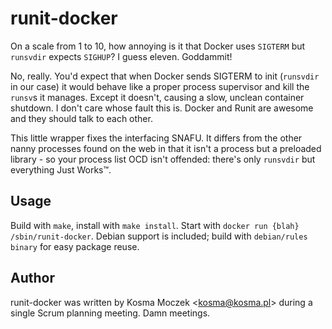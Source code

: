 # runit-docker

On a scale from 1 to 10, how annoying is it that Docker uses `SIGTERM` but
`runsvdir` expects `SIGHUP`? I guess eleven. Goddammit!

No, really. You'd expect that when Docker sends SIGTERM to init (`runsvdir`
in our case) it would behave like a proper process supervisor and kill the
`runsv`s it manages. Except it doesn't, causing a slow, unclean container
shutdown. I don't care whose fault this is. Docker and Runit are awesome
and they should talk to each other.

This little wrapper fixes the interfacing SNAFU. It differs from
the other nanny processes found on the web in that it isn't a process but
a preloaded library - so your process list OCD isn't offended: there's only
`runsvdir` but everything Just Works™.

## Usage

Build with `make`, install with `make install`. Start with `docker run {blah} /sbin/runit-docker`.
Debian support is included; build with `debian/rules binary` for easy package reuse.

## Author

runit-docker was written by Kosma Moczek &lt;kosma@kosma.pl&gt; during a single Scrum
planning meeting. Damn meetings.
